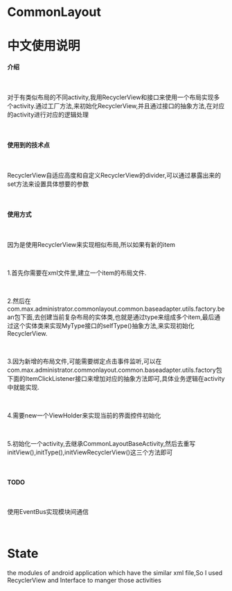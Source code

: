 # CommonLayout
<h1>中文使用说明</h1>
<h4>介绍</h4></br>
<p>对于有类似布局的不同activity,我用RecyclerView和接口来使用一个布局实现多个activity.通过工厂方法,来初始化RecyclerView,并且通过接口的抽象方法,在对应的activity进行对应的逻辑处理</p></br>
<h4>使用到的技术点</h4></br>
<p>RecyclerView自适应高度和自定义RecyclerView的divider,可以通过暴露出来的set方法来设置具体想要的参数</p></br>
<h4>使用方式</h4></br>
<p>因为是使用RecyclerView来实现相似布局,所以如果有新的item</p></br>
<p>1.首先你需要在xml文件里,建立一个item的布局文件.</p></br>
<p>2.然后在com.max.administrator.commonlayout.common.baseadapter.utils.factory.bean包下面,去创建当前复杂布局的实体类,也就是通过type来组成多个item,最后通过这个实体类来实现MyType接口的selfType()抽象方法,来实现初始化RecyclerView.</p></br>
<p>3.因为新增的布局文件,可能需要绑定点击事件监听,可以在com.max.administrator.commonlayout.common.baseadapter.utils.factory包下面的ItemClickListener接口来增加对应的抽象方法即可,具体业务逻辑在activity中就能实现.</p></br>
<p>4.需要new一个ViewHolder来实现当前的界面控件初始化</p></br>
<p>5.初始化一个activity,去继承CommonLayoutBaseActivity,然后去重写initView(),initType(),initViewRecyclerView()这三个方法即可</p></br>
<h4>TODO</h4></br>
<p>使用EventBus实现模块间通信</p></br>

<h1>State</h1>
<p>the modules of android application which have the similar xml file,So I used RecyclerView and Interface to manger those activities </p></br>
